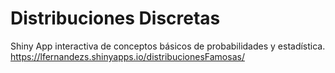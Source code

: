 # Distribuciones Discretas
Shiny App interactiva de conceptos básicos de probabilidades y estadística.  
https://lfernandezs.shinyapps.io/distribucionesFamosas/
